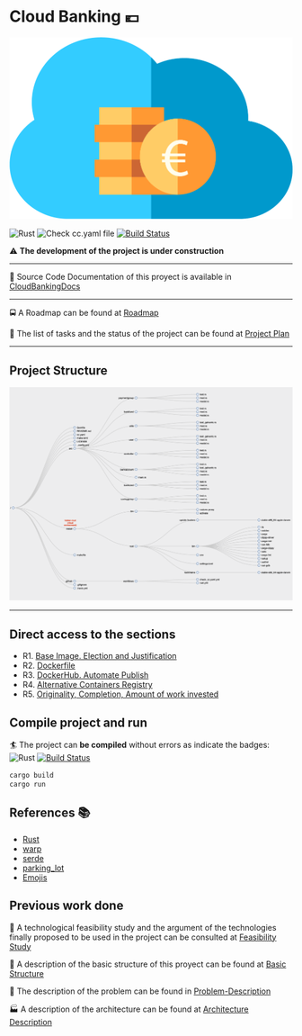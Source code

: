 
  <head>
<link rel="shortcut icon" type="image/png" 
      href="{{ "docs/img/favicon.ico"  | "https://raw.githubusercontent.com/pepitoenpeligro/CloudBanking/master/docs/img/favicon.ico" }}">
 </head>

# Cloud Banking :euro:

![icon](docs/img/icon.png)

![Rust](https://github.com/pepitoenpeligro/CloudBanking/workflows/Rust/badge.svg)
![Check cc.yaml file](https://github.com/pepitoenpeligro/CloudBanking/workflows/Check%20cc.yaml%20file/badge.svg)
[![Build Status](https://travis-ci.com/pepitoenpeligro/CloudBanking.svg?branch=master)](https://travis-ci.com/pepitoenpeligro/CloudBanking)


:warning: **The development of the project is under construction**

----

:bookmark_tabs: Source Code Documentation of this proyect is available in [CloudBankingDocs](https://rawcdn.githack.com/pepitoenpeligro/CloudBanking/master/docs/documentation/CloudBanking/index.html)

----

:oncoming_bus: A Roadmap can be found at [Roadmap](https://pepitoenpeligro.github.io/CloudBanking/docs/roadmap)

:bookmark_tabs: The list of tasks and the status of the project can be found at [Project Plan](https://github.com/pepitoenpeligro/CloudBanking/projects/1)

---

## Project Structure

![Dirtree](docs/img/dirtree.png)



---

## Direct access to the sections

* R1. [Base Image. Election and Justification](https://pepitoenpeligro.github.io/CloudBanking/docs/3/r1)
* R2. [Dockerfile](https://pepitoenpeligro.github.io/CloudBanking/docs/3/r2)
* R3. [DockerHub. Automate Publish](https://pepitoenpeligro.github.io/CloudBanking/docs/3/r3)
* R4. [Alternative Containers Registry](https://pepitoenpeligro.github.io/CloudBanking/docs/3/r4)
* R5. [Originality, Completion, Amount of work invested](https://pepitoenpeligro.github.io/CloudBanking/docs/3/r4)



## Compile project and run

:surfer: The project can __be compiled__ without errors as indicate the badges: 
![Rust](https://github.com/pepitoenpeligro/CloudBanking/workflows/Rust/badge.svg)
[![Build Status](https://travis-ci.com/pepitoenpeligro/CloudBanking.svg?branch=master)](https://travis-ci.com/pepitoenpeligro/CloudBanking)


```
cargo build
cargo run
```



## References :books:
* [Rust](https://www.rust-lang.org)
* [warp](https://github.com/seanmonstar/warp)
* [serde](https://github.com/serde-rs/serde)
* [parking_lot](https://github.com/Amanieu/parking_lot)
* [Emojis](https://gist.github.com/rxaviers/7360908)



## Previous work done

:checkered_flag: A technological feasibility study and the argument of the technologies finally proposed to be used in the project can be consulted at [Feasibility Study](https://pepitoenpeligro.github.io/CloudBanking/docs/feasibility-study)

:notebook: A description of the basic structure of this proyect can be found at [Basic Structure](https://pepitoenpeligro.github.io/CloudBanking/docs/proyect_structure)

:mag_right: The description of the problem can be found in [Problem-Description](https://pepitoenpeligro.github.io/CloudBanking/docs/problem-description)

:factory: A description of the architecture can be found at [Architecture Description](https://pepitoenpeligro.github.io/CloudBanking/docs/tecnology-architecture-description)
